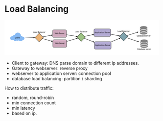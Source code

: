 # Load Balancing

![](../.gitbook/assets/image%20%2845%29.png)

* Client to gateway: DNS parse domain to different ip addresses.
* Gateway to webserver: reverse proxy
* webserver to application server: connection pool
* database load balancing: partition / sharding

How to distribute traffic:

* random, round-robin
* min connection count
* min latency
* based on ip.


